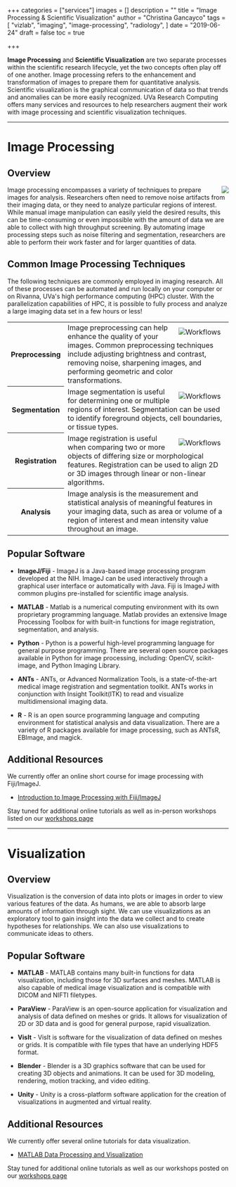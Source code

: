 +++
categories = ["services"]
images = []
description = ""
title = "Image Processing & Scientific Visualization"
author = "Christina Gancayco"
tags = [
  "vizlab",
  "imaging",
  "image-processing",
  "radiology",
]
date = "2019-06-24"
draft = false
toc = true

+++

<p class="lead">
<b>Image Processing</b> and <b>Scientific Visualization</b> are two separate processes within the scientific research lifecycle, yet the two concepts often play off of one another. Image processing refers to the enhancement and transformation of images to prepare them for quantitative analysis. Scientific visualization is the graphical communication of data so that trends and anomalies can be more easily recognized. UVa Research Computing offers many services and resources to help researchers augment their work with image processing and scientific visualization techniques.
</p>

- - -

# Image Processing

## Overview

<img src="/images/image-processing.jpg" style="float:right;" class="project-inset" />

Image processing encompasses a variety of techniques to prepare images for analysis. Researchers often need to remove noise artifacts from their imaging data, or they need to analyze particular regions of interest. While manual image manipulation can easily yield the desired results, this can be time-consuming or even impossible with the amount of data we are able to collect with high throughput screening. By automating image processing steps such as noise filtering and segmentation, researchers are able to perform their work faster and for larger quantities of data.

## Common Image Processing Techniques

The following techniques are commonly employed in imaging research. All of these processes can be automated and run locally on your computer or on Rivanna, UVa's high performance computing (HPC) cluster. With the parallelization capabilities of HPC, it is possible to fully process and analyze a large imaging data set in a few hours or less!

<table class="table table-striped">
  <tbody>
    <tr>
		<th scope="row" style="width:25%;font-weight:bold;">Preprocessing</th>
			<td>
				<img src="/images/preprocessing.png" alt="Workflows" align="right" style="max-width:40%;padding:10px;" />
				Image preprocessing can help enhance the quality of your images. Common preprocessing techniques include adjusting brightness and contrast, removing noise, sharpening images, and performing geometric and color transformations.
			</td>
		</tr>
		<tr>
		<th scope="row" style="width:25%;font-weight:bold;">Segmentation</th>
			<td>
				<img src="/images/segmentation.png" alt="Workflows" align="right" style="max-width:40%;padding:10px;" />
				Image segmentation is useful for determining one or multiple regions of interest. Segmentation can be used to identify foreground objects, cell boundaries, or tissue types.
			</td>
		</tr>
		<tr>
		<th scope="row" style="width:25%;font-weight:bold;">Registration</th>
			<td>
				<img src="/images/register.png" alt="Workflows" align="right" style="max-width:40%;padding:10px;" />
				Image registration is useful when comparing two or more objects of differing size or morphological features. Registration can be used to align 2D or 3D images through linear or non-linear algorithms.
			</td>
		</tr>
		<tr>
		<th scope="row" style="width:25%;font-weight:bold;">Analysis</th>
			<td>
				Image analysis is the measurement and statistical analysis of meaningful features in your imaging data, such as area or volume of a region of interest and mean intensity value throughout an image.
			</td>
		</tr>
	</tbody>
</table>

## Popular Software

* **ImageJ/Fiji** - ImageJ is a Java-based image processing program developed at the NIH. ImageJ can be used interactively through a graphical user interface or automatically with Java. Fiji is ImageJ with common plugins pre-installed for scientific image analysis.

* **MATLAB** - Matlab is a numerical computing environment with its own proprietary programming language. Matlab provides an extensive Image Processing Toolbox for with built-in functions for image registration, segmentation, and analysis.

* **Python** - Python is a powerful high-level programming language for general purpose programming. There are several open source packages available in Python for image processing, including: OpenCV, scikit-image, and Python Imaging Library.

* **ANTs** - ANTs, or Advanced Normalization Tools, is a state-of-the-art medical image registration and segmentation toolkit. ANTs works in conjunction with Insight Toolkit(ITK) to read and visualize multidimensional imaging data.

* **R** - R is an open source programming language and computing environment for statistical analysis and data visualization. There are a variety of R packages available for image processing, such as ANTsR, EBImage, and magick.

## Additional Resources

We currently offer an online short course for image processing with Fiji/ImageJ.

* [Introduction to Image Processing with Fiji/ImageJ](https://learning.rc.virginia.edu/courses/fiji-image-processing)

Stay tuned for additional online tutorials as well as in-person workshops listed on our [workshops page](/education/workshops/)

- - -

# Visualization

## Overview

Visualization is the conversion of data into plots or images in order to view various features of the data. As humans, we are able to absorb large amounts of information through sight. We can use visualizations as an exploratory tool to gain insight into the data we collect and to create hypotheses for relationships. We can also use visualizations to communicate ideas to others.

## Popular Software

* **MATLAB** - MATLAB contains many built-in functions for data visualization, including those for 3D surfaces and meshes. MATLAB is also capable of medical image visualization and is compatible with DICOM and NIFTI filetypes.

* **ParaView** - ParaView is an open-source application for visualization and analysis of data defined on meshes or grids. It allows for visualization of 2D or 3D data and is good for general purpose, rapid visualization.

* **VisIt** - VisIt is software for the visualization of data defined on meshes or grids. It is compatible with file types that have an underlying HDF5 format.

* **Blender** - Blender is a 3D graphics software that can be used for creating 3D objects and animations. It can be used for 3D modeling, rendering, motion tracking, and video editing.

* **Unity** - Unity is a cross-platform software application for the creation of visualizations in augmented and virtual reality.


## Additional Resources

We currently offer several online tutorials for data visualization.

* [MATLAB Data Processing and Visualization](https://learning.rc.virginia.edu/workshops/matlab-data-viz/)

Stay tuned for additional online tutorials as well as our workshops posted on our [workshops page](/education/workshops/)


<!--
# Viz Lab

The Viz Lab is a facility designed to help UVA faculty, staff, and students explore the power of visualization in research and education.

By allowing researchers to interactively view data, the Viz Lab helps them find innovative ways of translating data into images and see stacks of images as three-dimensional models.

Find out what your data are telling you!

## Systems and Resources

### Virtual Reality Environment (Touch Table II & HTC Vive)      
<div class="bd-callout bd-callout-warning">
  Touch Table II is a 65" ultra high-definition monitor with capacitative touch that is
  driven by a computer with 64GB RAM and two NVidia GeForce 970 Graphics cards. It interacts
  with an HTC Vive headset which allows users to experience the wonders of virtual reality.
</div>

### Visualization Environment (Touch Table I)
<div class="bd-callout bd-callout-warning">
  Touch Table I consists of a 55" monitor with touch capability. It is driven by a computer with 64GB RAM and one NVidia Quadro
  2000 Graphics card.
</div>


## Location

The Viz Lab is conveniently located inside of Fontaine Research Park at 560 Ray C. Hunt Drive.

<iframe 
src="https://www.google.com/maps/embed?pb=!1m18!1m12!1m3!1d3142.928098414751!2d-78.52661408401686!3d38.02545567971468!2m3!1f0!2f0!3f0!3m2!1i1024!2i768!4f13.1!3m3!1m2!1s0x89b387b3ce11cffb%3A0x879a5ece760dccc!2sUVA%20Research%20Computing!5e0!3m2!1sen!2sus!4v1651157913102!5m2!1sen!2sus" 
width="100%" height="450" style="border:0;" allowfullscreen="" loading="lazy" referrerpolicy="no-referrer-when-downgrade"></iframe>

## Viz Lab Calendar

The Viz Lab is available by request only.
To reserve a day/time to use the resources in the Viz Lab, please contact us at [hpc-support@virginia.edu](mailto:hpc-support@virginia.edu).
The calendar below is updated regularly and shows the days/times the Viz Lab is unavailable.
-->
<!-- google calendar embedded here-->

<!--
<iframe frameborder="0" height="600" scrolling="no" src="https://calendar.google.com/calendar/embed?src=dvndpkvnloa8bvt5nre3d5n9as%40group.calendar.google.com&amp;ctz=America/New_York" style="border: 0" width="800"></iframe>
-->
